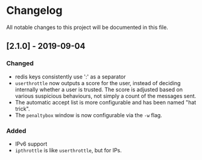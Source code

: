 # Changelog
All notable changes to this project will be documented in this file.

## [2.1.0] - 2019-09-04

### Changed
- redis keys consistently use ':' as a separator
- `userthrottle` now outputs a score for the user, instead of deciding
  internally whether a user is trusted. The score is adjusted based on various
  suspicious behaviours, not simply a count of the messages sent.
- The automatic accept list is more configurable and has been named "hat trick".
- The `penaltybox` window is now configurable via the `-w` flag.

### Added
- IPv6 support
- `ipthrottle` is like `userthrottle`, but for IPs.
